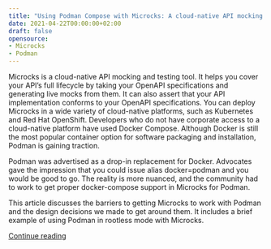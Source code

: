 ```yaml
---
title: "Using Podman Compose with Microcks: A cloud-native API mocking and testing tool"
date: 2021-04-22T00:00:00+02:00
draft: false
opensource:
- Microcks
- Podman
---
```


Microcks is a cloud-native API mocking and testing tool. It helps you cover your API’s full lifecycle by taking your OpenAPI specifications and generating live mocks from them. It can also assert that your API implementation conforms to your OpenAPI specifications. You can deploy Microcks in a wide variety of cloud-native platforms, such as Kubernetes and Red Hat OpenShift. Developers who do not have corporate access to a cloud-native platform have used Docker Compose. Although Docker is still the most popular container option for software packaging and installation, Podman is gaining traction.

Podman was advertised as a drop-in replacement for Docker. Advocates gave the impression that you could issue alias docker=podman and you would be good to go. The reality is more nuanced, and the community had to work to get proper docker-compose support in Microcks for Podman.

This article discusses the barriers to getting Microcks to work with Podman and the design decisions we made to get around them. It includes a brief example of using Podman in rootless mode with Microcks.

[Continue reading](https://developers.redhat.com/blog/2021/04/22/using-podman-compose-with-microcks-a-cloud-native-api-mocking-and-testing-tool/)
